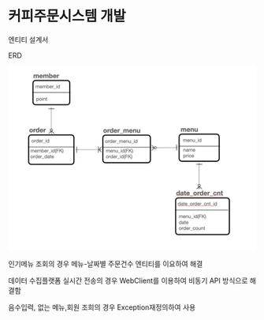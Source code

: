 # 커피주문시스템 개발

엔티티 설계서

ERD

<center><img src="/image/erd.png"></center>

인기메뉴 조회의 경우 메뉴-날짜별 주문건수 엔티티를 이요하여 해결

데이터 수집플랫폼 실시간 전송의 경우 WebClient를 이용하여 비동기 API 방식으로 해결함

음수입력, 없는 메뉴,회원 조희의 경우 Exception재정의하여 사용